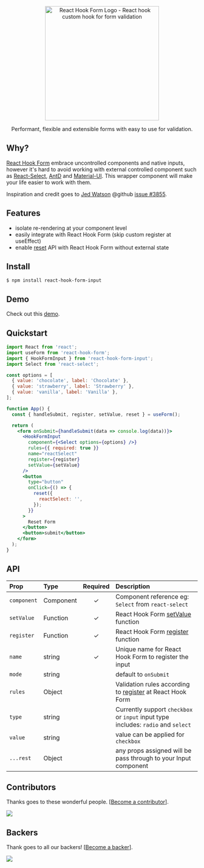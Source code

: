 <div align="center">
    <p align="center">
        <a href="https://react-hook-form.com" title="React Hook Form - Simple React forms validation">
            <img src="https://raw.githubusercontent.com/bluebill1049/react-hook-form/master/website/logo.png" alt="React Hook Form Logo - React hook custom hook for form validation" width="300px" />
        </a>
    </p>
</div>

<p align="center">Performant, flexible and extensible forms with easy to use for validation.</p>

## Why?

<a href="https://github.com/react-hook-form/react-hook-form">React Hook Form</a> embrace uncontrolled components and native inputs, however it's hard to avoid working with external controlled component such as <a href="https://github.com/JedWatson/react-select">React-Select</a>, <a href="https://github.com/ant-design/ant-design">AntD</a> and <a href="https://material-ui.com/">Material-UI</a>. This wrapper component will make your life easier to work with them.

Inspiration and credit goes to <a href="https://github.com/JedWatson">Jed Watson</a> @github <a href="https://github.com/JedWatson/react-select/issues/3855">issue #3855</a>.

## Features

- isolate re-rendering at your component level
- easily integrate with React Hook Form (skip custom register at useEffect)
- enable <a href="https://react-hook-form.com/api#reset">reset</a> API with React Hook Form without external state

## Install

    $ npm install react-hook-form-input

## Demo

Check out this <a href="https://codesandbox.io/s/react-hook-form-hookforminput-rzu9s">demo</a>.

## Quickstart

```jsx
import React from 'react';
import useForm from 'react-hook-form';
import { HookFormInput } from 'react-hook-form-input';
import Select from 'react-select';

const options = [
  { value: 'chocolate', label: 'Chocolate' },
  { value: 'strawberry', label: 'Strawberry' },
  { value: 'vanilla', label: 'Vanilla' },
];

function App() {
  const { handleSubmit, register, setValue, reset } = useForm();

  return (
    <form onSubmit={handleSubmit(data => console.log(data))}>
      <HookFormInput
        component={<Select options={options} />}
        rules={{ required: true }}
        name="reactSelect"
        register={register}
        setValue={setValue}
      />
      <button
        type="button"
        onClick={() => {
          reset({
            reactSelect: '',
          });
        }}
      >
        Reset Form
      </button>
      <button>submit</button>
    </form>
  );
}
```

## API

| Prop        | Type      | Required | Description                                                                                                      |
| :---------- | :-------- | :------: | :--------------------------------------------------------------------------------------------------------------- |
| `component` | Component |    ✓     | Component reference eg: `Select` from `react-select`                                                             |
| `setValue`  | Function  |    ✓     | React Hook Form <a href="https://react-hook-form.com/api#setValue">setValue</a> function                         |
| `register`  | Function  |    ✓     | React Hook Form <a href="https://react-hook-form.com/api#register">register</a> function                         |
| `name`      | string    |    ✓     | Unique name for React Hook Form to register the input                                                            |
| `mode`      | string    |          | default to `onSubmit`                                                                                            |
| `rules`     | Object    |          | Validation rules according to <a href="https://react-hook-form.com/api#register">register</a> at React Hook Form |
| `type`      | string    |          | Currently support `checkbox` or `input` input type includes: `radio` and `select`                                |
| `value`     | string    |          | value can be applied for `checkbox`                                                                              |
| `...rest`   | Object    |          | any props assigned will be pass through to your Input component                                                  |

## Contributors

Thanks goes to these wonderful people. [[Become a contributor](CONTRIBUTING.md)].

<a href="https://github.com/react-hook-form/react-hook-form/graphs/contributors">
    <img src="https://opencollective.com/react-hook-form/contributors.svg?width=950" />
</a>

## Backers

Thank goes to all our backers! [[Become a backer](https://opencollective.com/react-hook-form#backer)].

<a href="https://opencollective.com/react-hook-form#backers">
    <img src="https://opencollective.com/react-hook-form/backers.svg?width=950" />
</a>
